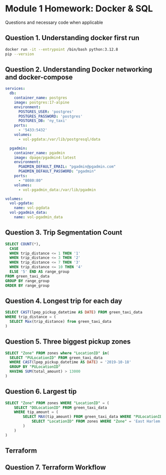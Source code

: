 # Module 1 Homework: Docker & SQL

Questions and necessary code when applicable

## Question 1. Understanding docker first run 

```bash
docker run -it --entrypoint /bin/bash python:3.12.8
pip --version
```

## Question 2. Understanding Docker networking and docker-compose

```yaml
services:
  db:
    container_name: postgres
    image: postgres:17-alpine
    environment:
      POSTGRES_USER: 'postgres'
      POSTGRES_PASSWORD: 'postgres'
      POSTGRES_DB: 'ny_taxi'
    ports:
      - '5433:5432'
    volumes:
      - vol-pgdata:/var/lib/postgresql/data

  pgadmin:
    container_name: pgadmin
    image: dpage/pgadmin4:latest
    environment:
      PGADMIN_DEFAULT_EMAIL: "pgadmin@pgadmin.com"
      PGADMIN_DEFAULT_PASSWORD: "pgadmin"
    ports:
      - "8080:80"
    volumes:
      - vol-pgadmin_data:/var/lib/pgadmin  

volumes:
  vol-pgdata:
    name: vol-pgdata
  vol-pgadmin_data:
    name: vol-pgadmin_data
```

## Question 3. Trip Segmentation Count

```sql
SELECT COUNT(*), 
  CASE
  WHEN trip_distance <= 1 THEN '1'
  WHEN trip_distance <= 3 THEN '2'
  WHEN trip_distance <= 7 THEN '3'
  WHEN trip_distance <= 10 THEN '4'
  ELSE '5' END AS range_group
FROM green_taxi_data
GROUP BY range_group
ORDER BY range_group
```

## Question 4. Longest trip for each day

```sql
SELECT CAST(lpep_pickup_datetime AS DATE) FROM green_taxi_data 
WHERE trip_distance = (
  SELECT Max(trip_distance) from green_taxi_data
)
```

## Question 5. Three biggest pickup zones

```sql
SELECT "Zone" FROM zones where "LocationID" in(
  SELECT "PULocationID" FROM green_taxi_data
  WHERE CAST(lpep_pickup_datetime AS DATE) = '2019-10-18'
  GROUP BY "PULocationID"
  HAVING SUM(total_amount) > 13000
)
```

## Question 6. Largest tip

```sql
SELECT "Zone" FROM zones WHERE "LocationID" = (
	SELECT "DOLocationID" FROM green_taxi_data
	WHERE tip_amount = (
		SELECT MAX(tip_amount) FROM green_taxi_data WHERE "PULocationID" = (
			SELECT "LocationID" FROM zones WHERE "Zone" = 'East Harlem North'
		)
	)
)
```

## Terraform

## Question 7. Terraform Workflow
